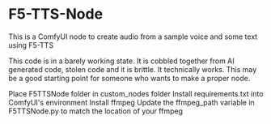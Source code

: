 # F5-TTS-Node
This is a ComfyUI node to create audio from a sample voice and some text using F5-TTS

This code is in a barely working state. It is cobbled together from AI generated code, stolen code and it is brittle. It technically works. This may be a good starting point for someone who wants to make a proper node.

Place F5TTSNode folder in custom_nodes folder
Install requirements.txt into ComfyUI's environment
Install ffmpeg
Update the ffmpeg_path variable in F5TTSNode.py to match the location of your ffmpeg
